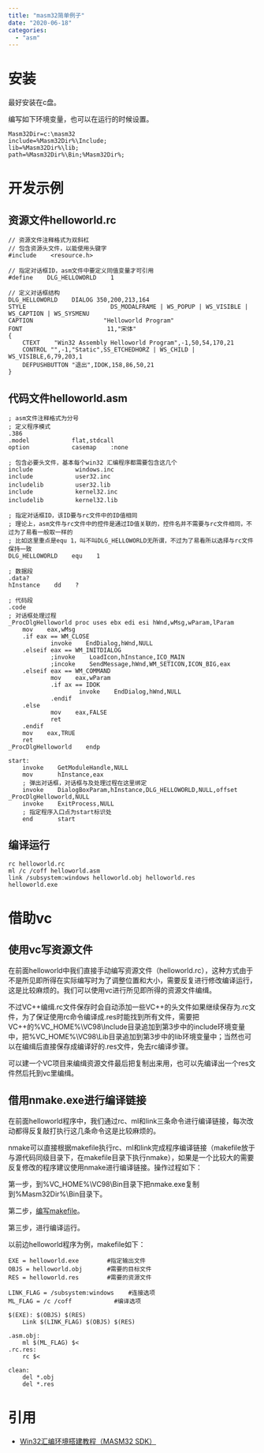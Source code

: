 ```yaml
---
title: "masm32简单例子"
date: "2020-06-18"
categories: 
  - "asm"
---
```


# 安装

最好安装在c盘。

编写如下环境变量，也可以在运行的时候设置。

```
Masm32Dir=c:\masm32
include=%Masm32Dir%\Include;
lib=%Masm32Dir%\lib;
path=%Masm32Dir%\Bin;%Masm32Dir%;
```

# 开发示例

## 资源文件helloworld.rc

```
// 资源文件注释格式为双斜杠
// 包含资源头文件，以能使用头键字
#include    <resource.h>

// 指定对话框ID，asm文件中要定义同值变量才可引用
#define    DLG_HELLOWORLD    1

// 定义对话框结构
DLG_HELLOWORLD    DIALOG 350,200,213,164
STYLE                        DS_MODALFRAME | WS_POPUP | WS_VISIBLE | WS_CAPTION | WS_SYSMENU
CAPTION                    "Helloworld Program"
FONT                        11,"宋体"
{
    CTEXT    "Win32 Assembly Helloworld Program",-1,50,54,170,21
    CONTROL "",-1,"Static",SS_ETCHEDHORZ | WS_CHILD | WS_VISIBLE,6,79,203,1
    DEFPUSHBUTTON "退出",IDOK,158,86,50,21
}
```

## 代码文件helloworld.asm

```
; asm文件注释格式为分号
; 定义程序模式
.386
.model            flat,stdcall
option            casemap    :none

; 包含必要头文件，基本每个win32 汇编程序都需要包含这几个
include            windows.inc
include            user32.inc
includelib    　　　user32.lib
include            kernel32.inc
includelib    　　　kernel32.lib

; 指定对话框ID，该ID要与rc文件中的ID值相同
; 理论上，asm文件与rc文件中的控件是通过ID值关联的，控件名并不需要与rc文件相同，不过为了易看一般取一样的
; 比如这里重点是equ 1，叫不叫DLG_HELLOWORLD无所谓，不过为了易看所以选择与rc文件保持一致
DLG_HELLOWORLD    equ    1

; 数据段
.data?
hInstance    dd    ?

; 代码段
.code
; 对话框处理过程
_ProcDlgHelloworld proc uses ebx edi esi hWnd,wMsg,wParam,lParam
    mov    eax,wMsg
    .if eax == WM_CLOSE
            invoke    EndDialog,hWnd,NULL
    .elseif eax == WM_INITDIALOG
            ;invoke    LoadIcon,hInstance,ICO_MAIN
            ;incoke    SendMessage,hWnd,WM_SETICON,ICON_BIG,eax
    .elseif eax == WM_COMMAND
            mov    eax,wParam
            .if ax == IDOK
                    invoke    EndDialog,hWnd,NULL
            .endif
    .else
            mov    eax,FALSE
            ret
    .endif
    mov    eax,TRUE
    ret
_ProcDlgHelloworld    endp

start:
    invoke    GetModuleHandle,NULL
    mov       hInstance,eax
    ; 弹出对话框，对话框与及处理过程在这里绑定
    invoke    DialogBoxParam,hInstance,DLG_HELLOWORLD,NULL,offset _ProcDlgHelloworld,NULL
    invoke    ExitProcess,NULL
    ; 指定程序入口点为start标识处
    end       start
```

## 编译运行

```
rc helloworld.rc
ml /c /coff helloworld.asm
link /subsystem:windows helloworld.obj helloworld.res
helloworld.exe
```

# 借助vc

## 使用vc写资源文件

在前面helloworld中我们直接手动编写资源文件（helloworld.rc），这种方式由于不是所见即所得在实际编写时为了调整位置和大小，需要反复进行修改编译运行，这是比较麻烦的。我们可以使用vc进行所见即所得的资源文件编缉。

不过VC++编缉.rc文件保存时会自动添加一些VC++的头文件如果继续保存为.rc文件，为了保证使用rc命令编译成.res时能找到所有文件，需要把VC++的%VC\_HOME%\\VC98\\Include目录追加到第3步中的include环境变量中，把%VC\_HOME%\\VC98\\Lib目录追加到第3步中的lib环境变量中；当然也可以在编缉后直接保存成编译好的.res文件，免去rc编译步骤。

可以建一个VC项目来编缉资源文件最后把复制出来用，也可以先编译出一个res文件然后托到vc里编缉。

## 借用nmake.exe进行编译链接

在前面helloworld程序中，我们通过rc、ml和link三条命令进行编译链接，每次改动都得反复敲打执行这几条命令这是比较麻烦的。

nmake可以直接根据makefile执行rc、ml和link完成程序编译链接（makefile放于与源代码同级目录下，在makefile目录下执行nmake），如果是一个比较大的需要反复修改的程序建议使用nmake进行编译链接。操作过程如下：

第一步，到%VC\_HOME%\\VC98\\Bin目录下把nmake.exe复制到%Masm32Dir%\\Bin目录下。

第二步，[编写makefile](http://www.cnblogs.com/lsdb/p/7418990.html)。

第三步，进行编译运行。

以前边helloworld程序为例，makefile如下：

```
EXE = helloworld.exe        #指定输出文件
OBJS = helloworld.obj       #需要的目标文件
RES = helloworld.res        #需要的资源文件

LINK_FLAG = /subsystem:windows    #连接选项
ML_FLAG = /c /coff            #编译选项

$(EXE): $(OBJS) $(RES)
    Link $(LINK_FLAG) $(OBJS) $(RES)

.asm.obj:
    ml $(ML_FLAG) $<
.rc.res:
    rc $<

clean:
    del *.obj
    del *.res
```

# 引用

- [Win32汇编环境搭建教程（MASM32 SDK）](https://www.cnblogs.com/lsdb/p/7402955.html)

